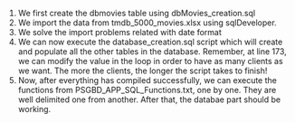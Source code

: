 1. We first create the dbmovies table using dbMovies_creation.sql
2. We import the data from tmdb_5000_movies.xlsx using sqlDeveloper.
3. We solve the import problems related with date format
4. We can now execute the database_creation.sql script which will create and populate
all the other tables in the database. Remember, at line 173, we can modify the value 
in the loop in order to have as many clients as we want. The more the clients, the longer
the script takes to finish!
5. Now, after everything has compiled successfully, we can execute the functions from
PSGBD_APP_SQL_Functions.txt, one by one. They are well delimited one from another.
After that, the databae part should be working.